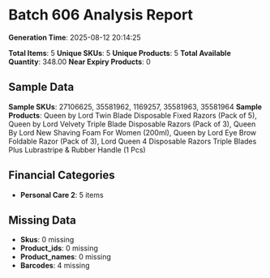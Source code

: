 # Batch 606 Analysis Report

**Generation Time**: 2025-08-12 20:14:25

**Total Items**: 5
**Unique SKUs**: 5
**Unique Products**: 5
**Total Available Quantity**: 348.00
**Near Expiry Products**: 0

## Sample Data
**Sample SKUs**: 27106625, 35581962, 1169257, 35581963, 35581964
**Sample Products**: Queen by Lord Twin Blade Disposable Fixed Razors (Pack of 5), Queen by Lord Velvety Triple Blade Disposable Razors (Pack of 3), Queen By Lord New Shaving Foam For Women (200ml), Queen by Lord Eye Brow Foldable Razor (Pack of 3), Lord Queen 4 Disposable Razors Triple Blades Plus Lubrastripe & Rubber Handle (1 Pcs)

## Financial Categories
- **Personal Care 2**: 5 items

## Missing Data
- **Skus**: 0 missing
- **Product_ids**: 0 missing
- **Product_names**: 0 missing
- **Barcodes**: 4 missing
